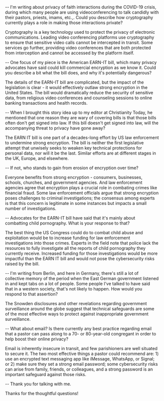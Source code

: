 -- I'm writing about privacy of faith interactions during the COVID-19 crisis, during which many people are using videoconferencing to talk candidly with their pastors, priests, imams, etc.,. Could you describe how cryptography currently plays a role in making those interactions private?

Cryptography is a key technology used to protect the privacy of electronic communications. Leading video conferencing platforms use cryptography to ensure that sensitive video calls cannot be intercepted in transit. Some services go further, providing video conferences that are both protected from interception and cannot be accessed by the platform itself.

-- One focus of my piece is the American EARN-IT bill, which many privacy advocates have said could kill commercial encryption as we know it. Could you describe a bit what the bill does, and why it's potentially dangerous?

The details of the EARN-IT bill are complicated, but the impact of the legislation is clear - it would effectively outlaw strong encryption in the United States. The bill would dramatically reduce the security of sensitive data, from religious video conferences and counseling sessions to online banking transactions and health records.

-- When I brought this story idea up to my editor at Christianity Today, he mentioned that one reason they are wary of covering bills is that those bills often don't get signed into law. If this bill doesn't get signed into law, will the accompanying threat to privacy have gone away?

The EARN IT bill is one part of a decades-long effort by US law enforcement to undermine strong encryption. The bill is neither the first legislative attempt that unwisely seeks to weaken key technical protections for personal data, nor will it be the last. Similar efforts are at different stages in the UK, Europe, and elsewhere.

-- If not, who stands to gain from erosion of encryption over time?

Everyone benefits from strong encryption - consumers, businesses, schools, churches, and government agencies. And law enforcement agencies agree that encryption plays a crucial role in combating crimes like financial fraud. Some law enforcement officials argue that strong encryption poses challenges to criminal investigations; the consensus among experts is that this concern is legitimate in some instances but impacts a small number of investigations.

-- Advocates for the EARN-IT bill have said that it's mainly about combatting child pornography. What is your response to that?

The best thing the US Congress could do to combat child abuse and exploitation would be to increase funding for law enforcement investigations into those crimes. Experts in the field note that police lack the resources to fully investigate all the reports of child pornography they currently receive. Increased funding for those investigations would be more impactful than the EARN IT bill and would not pose the cybersecurity risks raised by the bill.

-- I'm writing from Berlin, and here in Germany, there's still a lot of collective memory of the period when the East German government listened in and kept tabs on a lot of people. Some people I've talked to have said that in a western society, that's not likely to happen. How would you respond to that assertion?

The Snowden disclosures and other revelations regarding government surveillance around the globe suggest that technical safeguards are some of the most effective ways to protect against inappropriate government surveillance. 

-- What about email? Is there currently any best practice regarding email that a pastor can pass along to a 70- or 80-year-old congregant in order to help boost their online privacy?

Email is inherently insecure in transit, and few parishioners are well situated to secure it. The two most effective things a pastor could recommend are: 1) use an encrypted text messaging app like iMessage, WhatsApp, or Signal; or 2) make sure they set a strong email password; some cybersecurity risks can arise from family, friends, or colleagues, and a strong password is an important safeguard against those risks.

-- Thank you for talking with me.

Thanks for the thoughtful questions!
